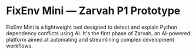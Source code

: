 # FixEnv Mini — Zarvah P1 Prototype

FixEnv Mini is a lightweight tool designed to detect and explain Python dependency conflicts using AI. It's the first phase of Zarvah, an AI-powered platform aimed at automating and streamlining complex development workflows.